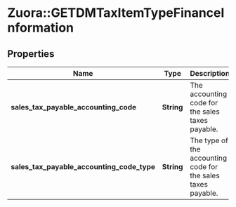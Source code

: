 # Zuora::GETDMTaxItemTypeFinanceInformation

## Properties
Name | Type | Description | Notes
------------ | ------------- | ------------- | -------------
**sales_tax_payable_accounting_code** | **String** | The accounting code for the sales taxes payable.  | [optional] 
**sales_tax_payable_accounting_code_type** | **String** | The type of the accounting code for the sales taxes payable.  | [optional] 


